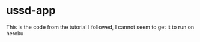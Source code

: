 # ussd-app

This is the code from the tutorial I followed, I cannot seem to get it to run on heroku 
